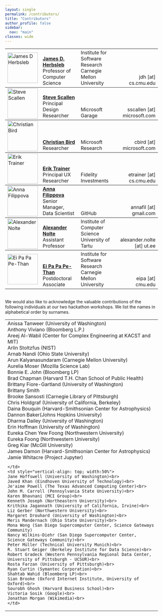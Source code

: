 ```yaml
---
layout: single
permalink: /contributors/
title: "Contributors"
author_profile: false
sidebar:
  nav: "main"
classes: wide
---
```

<style>
.td {
  vertical-align: bottom;
}
</style>

<table style="width: 100%;">
<tr>
  <td><img src="/hackathon-planning-kit/images/jherbsleb.jpg" alt="James D Herbsleb" style="width:100px;height:100px;"></td>
  <td style="vertical-align: bottom;"><a href="https://herbsleb.org/"><strong>James D. Herbsleb</strong></a><br>Professor of Computer Science</td>
  <td style="vertical-align: bottom;">Institute for Software Research<br>Carnegie Mellon University</td>
  <td style="vertical-align: bottom; text-align: right;">jdh [at] cs.cmu.edu</td>
</tr>
<tr style="border-top: thin solid; align:bottom">
  <td><img src="/hackathon-planning-kit/images/sscallen.jpg" alt="Steve Scallen" style="width:100px;height:100px;"></td>
  <td style="vertical-align: bottom;"><a href="https://www.linkedin.com/in/steve-scallen-2221893/"><strong>Steve Scallen</strong></a><br>Principal Design Researcher</td>
  <td style="vertical-align: bottom;">Microsoft Garage</td>
  <td style="vertical-align: bottom; text-align: right;">sscallen [at] microsoft.com</td>
</tr>
<tr style="border-top: thin solid; align:bottom">
  <td><img src="/hackathon-planning-kit/images/cbird.jpg" alt="Christian Bird" style="width:100px;height:100px;"></td>
  <td style="vertical-align: bottom;"><a href="https://www.microsoft.com/en-us/research/people/cbird/"><strong>Christian Bird</strong></a><br>Researcher</td>
  <td style="vertical-align: bottom;">Microsoft Research</td>
  <td style="vertical-align: bottom; text-align: right;">cbird [at] microsoft.com</td>
</tr>
<tr style="border-top: thin solid; align:bottom">
  <td><img src="/hackathon-planning-kit/images/erik.jpg" alt="Erik Trainer" style="width:100px;height:100px;"></td>
  <td style="vertical-align: bottom;"><a href="https://www.cs.cmu.edu/~etrainer/"><strong>Erik Trainer</strong></a><br>Principal UX Researcher</td>
  <td style="vertical-align: bottom;">Fidelity Investments</td>
  <td style="vertical-align: bottom; text-align: right;">etrainer [at] cs.cmu.edu</td>
</tr>
<tr style="border-top: thin solid; align:bottom">
  <td><img src="/hackathon-planning-kit/images/afilippova.jpg" alt="Anna Filippova" style="width:100px;height:100px;"></td>
  <td style="vertical-align: bottom;"><a href="https://www.linkedin.com/in/annafilippova"><strong>Anna Filippova</strong></a><br>Senior Manager, Data Scientist</td>
  <td style="vertical-align: bottom;">GitHub</td>
  <td style="vertical-align: bottom; text-align: right;">annafil [at] gmail.com</td>
</tr>
<tr style="border-top: thin solid; align:bottom">
  <td><img src="/hackathon-planning-kit/images/anolte.jpg" alt="Alexander Nolte" style="width:100px;height:100px;"></td>
  <td style="vertical-align: bottom;"><a href="http://www.anolte.com"><strong>Alexander Nolte</strong></a><br>Assistant Professor</td>
  <td style="vertical-align: bottom;">Institute of Computer Science<br>University of Tartu</td>
  <td style="vertical-align: bottom; text-align: right;">alexander.nolte [at] ut.ee</td>
</tr>
<tr style="border-top: thin solid; border-bottom: thin solid; align:bottom">
  <td><img src="/hackathon-planning-kit/images/eipa.jpg" alt="Ei Pa Pa Pe-Than" style="width:100px;height:100px;"></td>
  <td style="vertical-align: bottom;"><a href="https://eipapa.github.io/"><strong>Ei Pa Pa Pe-Than</strong></a><br>Postdoctoral Associate</td>
  <td style="vertical-align: bottom;">Institute for Software Research<br>Carnegie Mellon University</td>
  <td style="vertical-align: bottom; text-align: right;">eipa [at] cmu.edu</td>
</tr>
</table>

<br>
We would also like to acknowledge the valuable contributions of the following individuals at our two hackathon workshops. We list the names in alphabetical order by surnames.
<table style="width: 100%;">
  <tr>
    <td  style="vertical-align: top; width:50%">
    Anissa Tanweer (University of Washington)<br>
    Anthony Viviano (Bloomberg L.P.)<br>
    Areej Al-Wabil (Center for Complex Engineering at KACST and MIT)<br>
    Arlin Stoltzfus (NIST)<br>
    Arnab Nandi (Ohio State University)<br>
    Arun Kalyanasundaram (Carnegie Mellon University)<br>
    Aurelia Moser (Mozilla Science Lab)<br>
    Bonnie E. John (Bloomberg LP)<br>
    Brad Chapman (Harvard T.H. Chan School of Public Health)<br>
    Brittany Fiore-Gartland (University of Washington)<br>
    Brittany Smith<br>
    Brooke Sansosti (Carnegie Library of Pittsburgh)<br>
    Chris Holdgraf (University of California, Berkeley)<br>
    Daina Bouquin (Harvard-Smithsonian Center for Astrophysics)<br>
    Dannon Baker(Johns Hopkins University)<br>
    Dharma Dailey (University of Washington)<br>
    Erin Hoffman (University of Washington)<br>
    Eureka Chen Yew Foong (Northwestern University)<br>
    Eureka Foong (Northwestern University)<br>
    Greg Kiar (McGill University)<br>
    James Damon (Harvard-Smithsonian Center for Astrophysics)<br>
    Jamie Whitacre (Project Jupyter)<br>

    </td>
    <td style="vertical-align: top; width:50%">
    Jane Hoffswell (University of Washington)<br>
    Javed Khan (Eindhoven University of Technology)<br>
    Je'aime Powell (The Texas Advanced Computing Center)<br>
    John M. Carroll (Pennsylvania State University)<br>
    Karen Bhavnani (MCI Group)<br>
    Kenneth Joseph (Northeastern University)<br>
    Krithika Jagannath (University of California, Irvine)<br>
    Liz Gerber (Northwestern University)<br>
    Margaret Drouhard (University of Washington)<br>
    Meris Mandernach (Ohio State University)<br>
    Mona Wong (San Diego Supercomputer Center, Science Gateways Community)
    Nancy Wilkins-Diehr (San Diego Supercomputer Center, Science Gateways Community)<br>
    Peter Müller (Technical University Munich)<br>
    R. Stuart Geiger (Berkeley Institute for Data Science)<br>
    Robert Gradeck (Western Pennsylvania Regional Data Center, University of Pittsburgh - UCSUR)<br>
    Rosta Farzan (University of Pittsburgh)<br>
    Ryan Curtin (Symantec Corporation)<br>
    Shahtab Wahid (Bloomberg LP)<br>
    Sian Brooke (Oxford Internet Institute, University of Oxford)<br>
    Sourobh Ghosh (Harvard Business School)<br>
    Victoria Sosik (Google)<br>
    Jonathan Morgan (Wikimedia)<br>
    </td>
  </tr>
</table>
